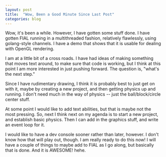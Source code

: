 ```yaml
---
layout: post
title:  "Wow, Been a Good Minute Since Last Post"
categories: blog 
---
```


Wow, it's been a while.  However, I have gotten some stuff done.  I have gotten
FIAL running in a multithreaded fashion, relatively flawlessly, using
golang-style channels.  I have a demo that shows that it is usable for dealing
with OpenGL rendering.  

I am at a little bit of a cross roads.  I have had ideas of making something
that moves text around, to make sure that code is working, but I think at this
point I am more interested in just pushing forward.  The question is, "what's
the next step."

Since I have rudimentary drawing, I think it is probably best to just get on
with it, maybe by creating a new project, and then getting physics up and
running.  I don't need much in the way of physics -- just the ball/block/circle
center stuff.

At some point I would like to add text abilities, but that is maybe not the most
pressing.  So, next I think next on my agenda is to start a new project, and
establish basic physics.  Then I can add in the graphics stuff, and write an
event loop for it.  

I would like to have a dev console sooner rather than later, however.   I don't
know how that will play out, though.  I am really ready to do this now!  I will
have a couple of things to maybe add to FIAL as I go along, but basically that
is done.  And it is AWESOME!  hehe.  
